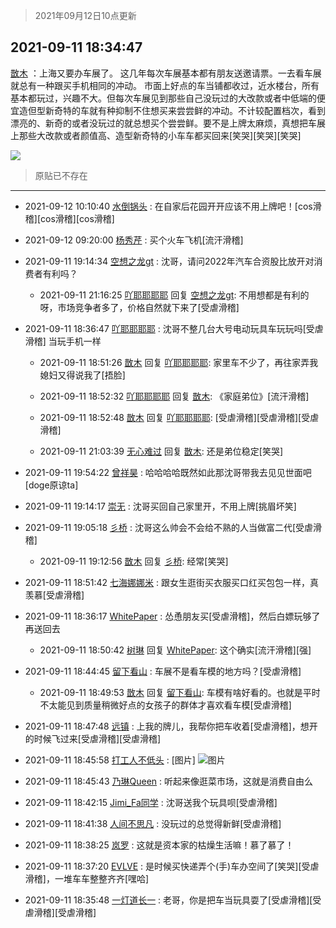 > 2021年09月12日10点更新
<link rel="stylesheet" href="https://cdn.jsdelivr.net/gh/taotie6/sampleJSON@main/css/photo_show.css">
<meta name="referrer" content="no-referrer" />


 ## 2021-09-11 18:34:47 

 [㪚木](https://www.coolapk.com/feed/29917827?shareKey=MjBlYzAyMDExZWVlNjEzYzhiYzE~) ：上海又要办车展了。
这几年每次车展基本都有朋友送邀请票。一去看车展就总有一种跟买手机相同的冲动。
市面上好点的车当铺都收过，近水楼台，所有基本都玩过，兴趣不大。但每次车展见到那些自己没玩过的大改款或者中低端的便宜造但型新奇特的车就有种抑制不住想买来尝尝鲜的冲动。不计较配置档次<!--break-->，看到漂亮的、新奇的或者没玩过的就总想买个尝尝鲜。要不是上牌太麻烦，真想把车展上那些大改款或者颜值高、造型新奇特的小车车都买回来[笑哭][笑哭][笑哭] 

<div class="album">
<img class="img-item" src="https://image.coolapk.com/feed/2020/0606/14/1081091_39c516f3_5623_1393@320x180.gif" />
</div>

> 原贴已不存在 

 ------- 

- 2021-09-12 10:10:40 [水倒锅头](uid=1058189) : 在自家后花园开开应该不用上牌吧！[cos滑稽][cos滑稽][cos滑稽] 

- 2021-09-12 09:20:00 [杨秀芹](uid=1849145) : 买个火车飞机[流汗滑稽] 

- 2021-09-11 19:14:34 [空想之龙gt](uid=9422993) : 沈哥，请问2022年汽车合资股比放开对消费者有利吗？ 

    - 2021-09-11 21:16:25 [吖耶耶耶耶](uid=1523259) 回复 [空想之龙gt](uid=9422993): 不用想都是有利的呀，市场竞争者多了，价格自然就下来了[受虐滑稽] 

- 2021-09-11 18:36:47 [吖耶耶耶耶](uid=1523259) : 沈哥不整几台大号电动玩具车玩玩吗[受虐滑稽]
当玩手机一样 

    - 2021-09-11 18:51:26 [㪚木](uid=1081091) 回复 [吖耶耶耶耶](uid=1523259): 家里车不少了，再往家弄我媳妇又得说我了[捂脸] 

    - 2021-09-11 18:52:32 [吖耶耶耶耶](uid=1523259) 回复 [㪚木](uid=1081091): 《家庭弟位》[流汗滑稽] 

    - 2021-09-11 18:52:48 [㪚木](uid=1081091) 回复 [吖耶耶耶耶](uid=1523259): [受虐滑稽][受虐滑稽][受虐滑稽] 

    - 2021-09-11 21:03:39 [无心难过](uid=3681127) 回复 [㪚木](uid=1081091): 还是弟位稳定[笑哭] 

- 2021-09-11 19:54:22 [曾祥昊](uid=6695078) : 哈哈哈哈既然如此那沈哥带我去见见世面吧[doge原谅ta] 

- 2021-09-11 19:14:17 [崇无](uid=1210616) : 沈哥买回自己家里开，不用上牌[挑眉坏笑] 

- 2021-09-11 19:05:18 [彡桥](uid=3740933) : 沈哥这么帅会不会给不熟的人当做富二代[受虐滑稽] 

    - 2021-09-11 19:12:56 [㪚木](uid=1081091) 回复 [彡桥](uid=3740933): 经常[笑哭] 

- 2021-09-11 18:51:42 [七海娜娜米](uid=2406420) : 跟女生逛街买衣服买口红买包包一样，真羡慕[受虐滑稽] 

- 2021-09-11 18:36:17 [WhitePaper](uid=1878865) : 怂恿朋友买[受虐滑稽]，然后白嫖玩够了再送回去 

    - 2021-09-11 18:50:42 [树琳](uid=1807052) 回复 [WhitePaper](uid=1878865): 这个确实[流汗滑稽][强] 

- 2021-09-11 18:44:45 [留下看山](uid=1654131) : 车展不是看车模的地方吗？[受虐滑稽] 

    - 2021-09-11 18:49:53 [㪚木](uid=1081091) 回复 [留下看山](uid=1654131): 车模有啥好看的。也就是平时不太能见到质量稍微好点的女孩子的群体才喜欢看车模[受虐滑稽] 

- 2021-09-11 18:47:48 [远镇](uid=1471248) : 上我的牌儿，我帮你把车收着[受虐滑稽]，想开的时候飞过来[受虐滑稽][受虐滑稽] 

- 2021-09-11 18:45:58 [打工人不低头](uid=1398190) : [图片] ![图片](https://image.coolapk.com/feed/2021/0911/18/1398190_09cadbc3_7154_0284@602x592.jpeg)

- 2021-09-11 18:45:43 [乃琳Queen](uid=2370903) : 听起来像逛菜市场，这就是消费自由么 

- 2021-09-11 18:42:15 [Jimi_Fa同学](uid=658442) : 沈哥送我个玩具呗[受虐滑稽] 

- 2021-09-11 18:41:38 [人间不思凡](uid=2080265) : 没玩过的总觉得新鲜[受虐滑稽] 

- 2021-09-11 18:38:25 [岚罗](uid=458727) : 这就是资本家的枯燥生活嘛！慕了慕了！ 

- 2021-09-11 18:37:20 [EVLVE](uid=624501) : 是时候买快递弄个(手)车办空间了[笑哭][受虐滑稽]，一堆车车整整齐齐[嘿哈] 

- 2021-09-11 18:35:48 [一灯道长一](uid=2901910) : 老哥，你是把车当玩具耍了[受虐滑稽][受虐滑稽][受虐滑稽] 

